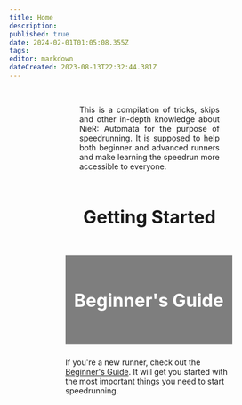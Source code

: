 ```yaml
---
title: Home
description: 
published: true
date: 2024-02-01T01:05:08.355Z
tags: 
editor: markdown
dateCreated: 2023-08-13T22:32:44.381Z
---
```


<!--<p style="text-align:center;
          font-size:2rem;
          font-weight:bold;">Welcome to the NieR: Automata Speedrun Wiki</p>-->
<br>
<p style="text-align:justify; width:50%; margin-left:25%;">This is a compilation of tricks, skips and other in-depth knowledge about NieR: Automata for the purpose of speedrunning. It is supposed to help both beginner and advanced runners and make learning the speedrun more accessible to everyone.</p>
<br>
<p style="text-align:center; font-size:2rem; font-weight:bold;">Getting Started</p>

<div style="width:300px; margin-left:20%; margin-top:50px;">
  <a href="/intro/beginner-guide" style="text-decoration: none; color:white;">
    <div style="background-image:url(/assets/home/beginner-thumbnail.jpg);
                height:169px;
                background-size: contain;
                text-align:center;">
      <div style="padding-top:61px;
                  padding-bottom:60px;
                  font-size:2rem;
                  font-weight:bold;
                  background-color:rgba(0, 0, 0, 0.5)">Beginner's Guide</div>
    </div>
  </a>
  <p style="text-align:left;">If you're a new runner, check out the <a href="/intro/beginner-guide">Beginner's Guide</a>. It will get you started with the most important things you need to start speedrunning.</p>
</div>